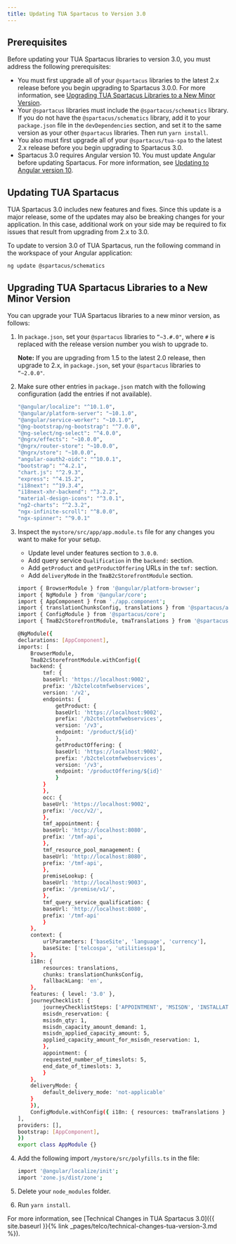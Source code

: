 ```yaml
---
title: Updating TUA Spartacus to Version 3.0
---
```


## Prerequisites

Before updating your TUA Spartacus libraries to version 3.0, you must address the following prerequisites:

- You must first upgrade all of your `@spartacus` libraries to the latest 2.x release before you begin upgrading to Spartacus 3.0.0. For more information, see [Upgrading TUA Spartacus Libraries to a New Minor Version](#upgrading-tua-spartacus-libraries-to-a-new-minor-version).
- Your `@spartacus` libraries must include the `@spartacus/schematics` library. If you do not have the `@spartacus/schematics` library, add it to your `package.json` file in the `devDependencies` section, and set it to the same version as your other `@spartacus` libraries. Then run `yarn install`.
- You also must first upgrade all of your `@spartacus/tua-spa` to the latest 2.x release before you begin upgrading to Spartacus 3.0.
- Spartacus 3.0 requires Angular version 10. You must update Angular before updating Spartacus. For more information, see [Updating to Angular version 10](https://update.angular.io/).

## Updating TUA Spartacus

TUA Spartacus 3.0 includes new features and fixes. Since this update is a major release, some of the updates may also be breaking changes for your application. In this case, additional work on your side may be required to fix issues that result from upgrading from 2.x to 3.0.

To update to version 3.0 of TUA Spartacus, run the following command in the workspace of your Angular application:

```shell
ng update @spartacus/schematics
```

## Upgrading TUA Spartacus Libraries to a New Minor Version

You can upgrade your TUA Spartacus libraries to a new minor version, as follows:

1. In `package.json`, set your `@spartacus` libraries to `“~3.#.0"`, where `#` is replaced with the release version number you wish to upgrade to.

   **Note:** If you are upgrading from 1.5 to the latest 2.0 release, then upgrade to 2.x, in `package.json`, set your `@spartacus` libraries to `“~2.0.0"`.

1. Make sure other entries in `package.json` match with the following configuration (add the entries if not available).

    ```bash
    "@angular/localize": "^10.1.0",
    "@angular/platform-server": "~10.1.0",
    "@angular/service-worker": "~10.1.0",
    "@ng-bootstrap/ng-bootstrap": "^7.0.0",
    "@ng-select/ng-select": "^4.0.0",
    "@ngrx/effects": "~10.0.0",
    "@ngrx/router-store": "~10.0.0",
    "@ngrx/store": "~10.0.0",
    "angular-oauth2-oidc": "^10.0.1",
    "bootstrap": "^4.2.1",
    "chart.js": "^2.9.3",
    "express": "^4.15.2",
    "i18next": "^19.3.4",
    "i18next-xhr-backend": "^3.2.2",
    "material-design-icons": "^3.0.1",
    "ng2-charts": "^2.3.2",
    "ngx-infinite-scroll": "^8.0.0",
    "ngx-spinner": "^9.0.1"
    ```

1. Inspect the `mystore/src/app/app.module.ts` file for any changes you want to make for your setup.
    - Update level under features section to `3.0.0`.
    - Add query service `Qualification` in the `backend:` section.
    - Add `getProduct` and `getProductOffering` URLs in the `tmf:` section.
    - Add `deliveryMode` in the `TmaB2cStorefrontModule` section.

    ```bash
    import { BrowserModule } from '@angular/platform-browser';
    import { NgModule } from '@angular/core';
    import { AppComponent } from './app.component';
    import { translationChunksConfig, translations } from '@spartacus/assets';
    import { ConfigModule } from '@spartacus/core';
    import { TmaB2cStorefrontModule, tmaTranslations } from '@spartacus/tua-spa';

    @NgModule({
    declarations: [AppComponent],
    imports: [
        BrowserModule,
        TmaB2cStorefrontModule.withConfig({
        backend: {
            tmf: {
            baseUrl: 'https://localhost:9002',
            prefix: '/b2ctelcotmfwebservices',
            version: '/v2',
            endpoints: {
                getProduct: {
                baseUrl: 'https://localhost:9002',
                prefix: '/b2ctelcotmfwebservices',
                version: '/v3',
                endpoint: '/product/${id}'
                },
                getProductOffering: {
                baseUrl: 'https://localhost:9002',
                prefix: '/b2ctelcotmfwebservices',
                version: '/v3',
                endpoint: '/productOffering/${id}'
                }
            }
            },
            occ: {
            baseUrl: 'https://localhost:9002',
            prefix: '/occ/v2/',
            },
            tmf_appointment: {
            baseUrl: 'http://localhost:8080',
            prefix: '/tmf-api',
            },
            tmf_resource_pool_management: {
            baseUrl: 'http://localhost:8080',
            prefix: '/tmf-api',
            },
            premiseLookup: {
            baseUrl: 'http://localhost:9003',
            prefix: '/premise/v1/',
            },
            tmf_query_service_qualification: {
            baseUrl: 'http://localhost:8080',
            prefix: '/tmf-api'
            }
        },
        context: {
            urlParameters: ['baseSite', 'language', 'currency'],
            baseSite: ['telcospa', 'utilitiesspa'],
        },
        i18n: {
            resources: translations,
            chunks: translationChunksConfig,
            fallbackLang: 'en',
        },
        features: { level: '3.0' },
        journeyChecklist: {
            journeyChecklistSteps: ['APPOINTMENT', 'MSISDN', 'INSTALLATION_ADDRESS'],
            msisdn_reservation: {
            msisdn_qty: 1,
            msisdn_capacity_amount_demand: 1,
            msisdn_applied_capacity_amount: 5,
            applied_capacity_amount_for_msisdn_reservation: 1,
            },
            appointment: {
            requested_number_of_timeslots: 5,
            end_date_of_timeslots: 3,
            }
        },
        deliveryMode: {
            default_delivery_mode: 'not-applicable'
        }
        }),
        ConfigModule.withConfig({ i18n: { resources: tmaTranslations } }),
    ],
    providers: [],
    bootstrap: [AppComponent],
    })
    export class AppModule {}
    ```

1. Add the following import `/mystore/src/polyfills.ts` in the file:

    ```bash
    import '@angular/localize/init';    
    import 'zone.js/dist/zone';    
    ```
1. Delete your `node_modules` folder.
1. Run `yarn install`.

For more information, see [Technical Changes in TUA Spartacus 3.0]({{ site.baseurl }}{% link _pages/telco/technical-changes-tua-version-3.md %}).
